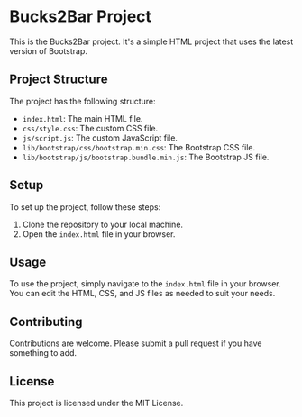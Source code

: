 # Bucks2Bar Project

This is the Bucks2Bar project. It's a simple HTML project that uses the latest version of Bootstrap.

## Project Structure

The project has the following structure:

- `index.html`: The main HTML file.
- `css/style.css`: The custom CSS file.
- `js/script.js`: The custom JavaScript file.
- `lib/bootstrap/css/bootstrap.min.css`: The Bootstrap CSS file.
- `lib/bootstrap/js/bootstrap.bundle.min.js`: The Bootstrap JS file.

## Setup

To set up the project, follow these steps:

1. Clone the repository to your local machine.
2. Open the `index.html` file in your browser.

## Usage

To use the project, simply navigate to the `index.html` file in your browser. You can edit the HTML, CSS, and JS files as needed to suit your needs.

## Contributing

Contributions are welcome. Please submit a pull request if you have something to add.

## License

This project is licensed under the MIT License.